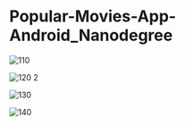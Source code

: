 # Popular-Movies-App-Android_Nanodegree

![110](https://cloud.githubusercontent.com/assets/20879706/26158956/93e814c4-3b1d-11e7-9868-f93a44e65928.png)

![120 2](https://cloud.githubusercontent.com/assets/20879706/26158955/93e5c188-3b1d-11e7-8d28-e833668923ca.png)

![130](https://cloud.githubusercontent.com/assets/20879706/26158957/93ebb4e4-3b1d-11e7-8be6-3e74d94d405f.png)

![140](https://cloud.githubusercontent.com/assets/20879706/26158959/95d39754-3b1d-11e7-88f6-9942c3128078.png)
